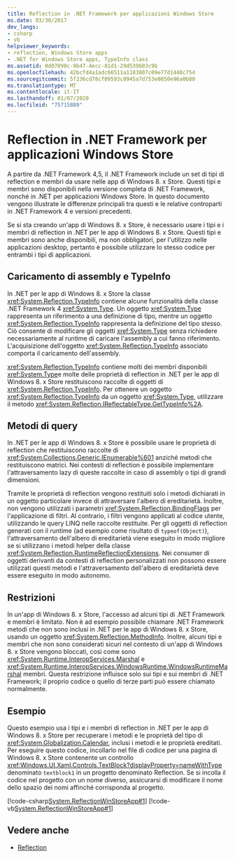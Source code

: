 ```yaml
---
title: Reflection in .NET Framework per applicazioni Windows Store
ms.date: 03/30/2017
dev_langs:
- csharp
- vb
helpviewer_keywords:
- reflection, Windows Store apps
- .NET for Windows Store apps, TypeInfo class
ms.assetid: 0d07090c-9b47-4ecc-81d1-29d539603c9b
ms.openlocfilehash: 42bcfd4a1adc66511a1183807c09e77d1448c754
ms.sourcegitcommit: 5f236cd78cf09593c8945a7d753e0850e96a0b80
ms.translationtype: MT
ms.contentlocale: it-IT
ms.lasthandoff: 01/07/2020
ms.locfileid: "75715889"
---
```

# <a name="reflection-in-the-net-framework-for-windows-store-apps"></a>Reflection in .NET Framework per applicazioni Windows Store

A partire da .NET Framework 4,5, il .NET Framework include un set di tipi di reflection e membri da usare nelle app di Windows 8. x Store. Questi tipi e membri sono disponibili nella versione completa di .NET Framework, nonché in .NET per applicazioni Windows Store. In questo documento vengono illustrate le differenze principali tra questi e le relative controparti in .NET Framework 4 e versioni precedenti.  
  
 Se si sta creando un'app di Windows 8. x Store, è necessario usare i tipi e i membri di reflection in .NET per le app di Windows 8. x Store. Questi tipi e membri sono anche disponibili, ma non obbligatori, per l'utilizzo nelle applicazioni desktop, pertanto è possibile utilizzare lo stesso codice per entrambi i tipi di applicazioni.  
  
## <a name="typeinfo-and-assembly-loading"></a>Caricamento di assembly e TypeInfo  
 In .NET per le app di Windows 8. x Store la classe <xref:System.Reflection.TypeInfo> contiene alcune funzionalità della classe .NET Framework 4 <xref:System.Type>. Un oggetto <xref:System.Type> rappresenta un riferimento a una definizione di tipo, mentre un oggetto <xref:System.Reflection.TypeInfo> rappresenta la definizione del tipo stesso. Ciò consente di modificare gli oggetti <xref:System.Type> senza richiedere necessariamente al runtime di caricare l'assembly a cui fanno riferimento. L'acquisizione dell'oggetto <xref:System.Reflection.TypeInfo> associato comporta il caricamento dell'assembly.  
  
 <xref:System.Reflection.TypeInfo> contiene molti dei membri disponibili <xref:System.Type>e molte delle proprietà di reflection in .NET per le app di Windows 8. x Store restituiscono raccolte di oggetti di <xref:System.Reflection.TypeInfo>. Per ottenere un oggetto <xref:System.Reflection.TypeInfo> da un oggetto <xref:System.Type>, utilizzare il metodo <xref:System.Reflection.IReflectableType.GetTypeInfo%2A>.  
  
## <a name="query-methods"></a>Metodi di query  
 In .NET per le app di Windows 8. x Store è possibile usare le proprietà di reflection che restituiscono raccolte di <xref:System.Collections.Generic.IEnumerable%601> anziché metodi che restituiscono matrici. Nei contesti di reflection è possibile implementare l'attraversamento lazy di queste raccolte in caso di assembly o tipi di grandi dimensioni.  
  
 Tramite le proprietà di reflection vengono restituiti solo i metodi dichiarati in un oggetto particolare invece di attraversare l'albero di ereditarietà. Inoltre, non vengono utilizzati i parametri <xref:System.Reflection.BindingFlags> per l'applicazione di filtri. Al contrario, i filtri vengono applicati al codice utente, utilizzando le query LINQ nelle raccolte restituite. Per gli oggetti di reflection generati con il runtime (ad esempio come risultato di `typeof(Object)`), l'attraversamento dell'albero di ereditarietà viene eseguito in modo migliore se si utilizzano i metodi helper della classe <xref:System.Reflection.RuntimeReflectionExtensions>. Nei consumer di oggetti derivanti da contesti di reflection personalizzati non possono essere utilizzati questi metodi e l'attraversamento dell'albero di ereditarietà deve essere eseguito in modo autonomo.  
  
## <a name="restrictions"></a>Restrizioni  
 In un'app di Windows 8. x Store, l'accesso ad alcuni tipi di .NET Framework e membri è limitato. Non è ad esempio possibile chiamare .NET Framework metodi che non sono inclusi in .NET per le app di Windows 8. x Store, usando un oggetto <xref:System.Reflection.MethodInfo>. Inoltre, alcuni tipi e membri che non sono considerati sicuri nel contesto di un'app di Windows 8. x Store vengono bloccati, così come sono <xref:System.Runtime.InteropServices.Marshal> e <xref:System.Runtime.InteropServices.WindowsRuntime.WindowsRuntimeMarshal> membri. Questa restrizione influisce solo sui tipi e sui membri di .NET Framework; il proprio codice o quello di terze parti può essere chiamato normalmente.  
  
## <a name="example"></a>Esempio  
 Questo esempio usa i tipi e i membri di reflection in .NET per le app di Windows 8. x Store per recuperare i metodi e le proprietà del tipo di <xref:System.Globalization.Calendar>, inclusi i metodi e le proprietà ereditati. Per eseguire questo codice, incollarlo nel file di codice per una pagina di Windows 8. x Store contenente un controllo <xref:Windows.UI.Xaml.Controls.TextBlock?displayProperty=nameWithType> denominato `textblock1` in un progetto denominato Reflection. Se si incolla il codice nel progetto con un nome diverso, assicurarsi di modificare il nome dello spazio dei nomi affinché corrisponda al progetto.  
  
 [!code-csharp[System.ReflectionWinStoreApp#1](../../../samples/snippets/csharp/VS_Snippets_CLR_System/system.reflectionwinstoreapp/cs/mainpage.xaml.cs#1)]
 [!code-vb[System.ReflectionWinStoreApp#1](../../../samples/snippets/visualbasic/VS_Snippets_CLR_System/system.reflectionwinstoreapp/vb/mainpage.xaml.vb#1)]  
  
## <a name="see-also"></a>Vedere anche

- [Reflection](reflection.md)
